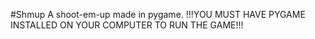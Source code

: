 #Shmup
A shoot-em-up made in pygame.
!!!YOU MUST HAVE PYGAME INSTALLED ON YOUR COMPUTER TO RUN THE GAME!!!